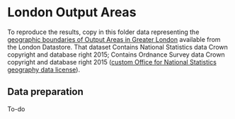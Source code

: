 # London Output Areas

To reproduce the results, copy in this folder data representing the [geographic boundaries of Output Areas in Greater London](https://data.london.gov.uk/dataset/statistical-gis-boundary-files-london) available from the London Datastore. That dataset Contains National Statistics data Crown copyright and database right 2015; Contains Ordnance Survey data Crown copyright and database right 2015 ([custom Office for National Statistics geography data license](https://www.ons.gov.uk/methodology/geography/licences)).


## Data preparation 

To-do